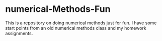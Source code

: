 # numerical-Methods-Fun
This is a repository on doing numerical methods just for fun.  I have some start points from an old numerical methods class and my homework assignments.  
